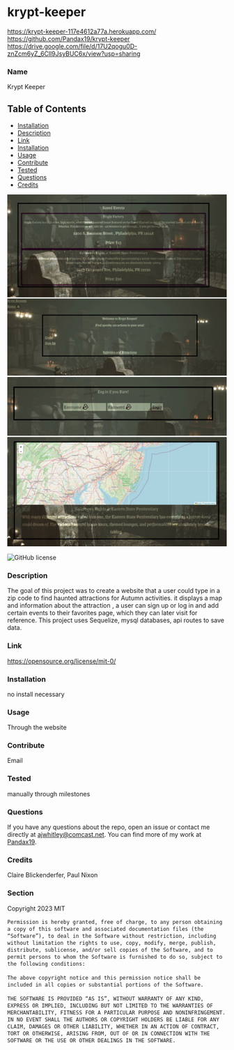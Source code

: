 # krypt-keeper

https://krypt-keeper-117e4612a77a.herokuapp.com/
https://github.com/Pandax19/krypt-keeper
https://drive.google.com/file/d/17U2qogu0D-znZcm6yZ_6Cll9JsyBUC6x/view?usp=sharing


### Name

Krypt Keeper

## Table of Contents 

* [Installation](#installation)
* [Description](#description)
* [Link](#link)
* [Installation](#installation)
* [Usage](#usage)
* [Contribute](#contribute)
* [Tested](#tested)
* [Questions](#questions)
* [Credits](#Credits)


![screenshot](./public/Assests/kk-faves.JPG)
![screenshot](./public/Assests/kk-home.JPG)
![screenshot](./public/Assests/kk-login.JPG)
![screenshot](./public/Assests/kk-map.JPG)



    
![GitHub license](https://img.shields.io/badge/license-MIT-blue.svg)
    
### Description
    
The goal of this project was to create a website that a user could type in a zip code to find haunted attractions for Autumn activities. it displays a map and information about the attraction , a user can sign up or log in and add certain events to their favorites page, which they can later visit for reference. This project uses Sequelize, mysql databases, api routes to save data. 
    
### Link

https://opensource.org/license/mit-0/

### Installation

no install necessary

### Usage

Through the website

### Contribute

Email

### Tested

manually through milestones

### Questions

If you have any questions about the repo, open an issue or contact me directly at ajwhitley@comcast.net. You can find more of my work at [Pandax19](https://github.com/Pandax19/).

### Credits
Claire Blickenderfer, Paul Nixon


### Section 

Copyright 2023 MIT

    Permission is hereby granted, free of charge, to any person obtaining a copy of this software and associated documentation files (the “Software”), to deal in the Software without restriction, including without limitation the rights to use, copy, modify, merge, publish, distribute, sublicense, and/or sell copies of the Software, and to permit persons to whom the Software is furnished to do so, subject to the following conditions:
    
    The above copyright notice and this permission notice shall be included in all copies or substantial portions of the Software.
    
    THE SOFTWARE IS PROVIDED “AS IS”, WITHOUT WARRANTY OF ANY KIND, EXPRESS OR IMPLIED, INCLUDING BUT NOT LIMITED TO THE WARRANTIES OF MERCHANTABILITY, FITNESS FOR A PARTICULAR PURPOSE AND NONINFRINGEMENT. IN NO EVENT SHALL THE AUTHORS OR COPYRIGHT HOLDERS BE LIABLE FOR ANY CLAIM, DAMAGES OR OTHER LIABILITY, WHETHER IN AN ACTION OF CONTRACT, TORT OR OTHERWISE, ARISING FROM, OUT OF OR IN CONNECTION WITH THE SOFTWARE OR THE USE OR OTHER DEALINGS IN THE SOFTWARE.
 
